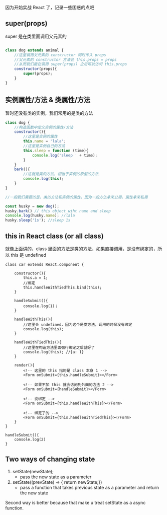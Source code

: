 因为开始实战 React 了，记录一些困惑的点吧

## super(props)
super 是在类里面调用父元素的
```js

class dog extends animal {
	//这里调用父元素的 constructor 同时传入 props
	//父元素的 constructor 方法会 this.props = props
	//从而我们能在调用 super(props) 之后可以访问 this.props
	constructor(props){
		super(props);
	}
}

```

## 实例属性/方法 & 类属性/方法
暂时还没有类的实例，我们常用的是类的方法
```js
class dog {
    //构造函数中定义实例的属性/方法
	constructor(){      
        //这里是实例的属性
		this.name = 'lala';
        //这里是实例自己的方法
		this.sleep = function (time){
			console.log('sleep ' + time);
		}
	}
	bark(){
		//这就是类的方法，相当于实例的原型的方法
		console.log(this);
	}
}

//一般我们需要的是，类的方法和实例的属性，因为一般方法拿来公用，属性拿来私用

const husky = new dog();
husky.bark() // this object wiht name and sleep
console.log(husky.name); //lala
husky.sleep('1s'); //sleep 1s

```

## this in React class (or all class)
就像上面讲的，class 里面的方法是类的方法，如果直接调用，是没有绑定的，所以 this 是 undefined
```
class car extends React.component {

	constructor(){
		this.a = 1;
		//绑定
		this.handleWithTiedThis.bind(this);
	}

	handleSubmit(){
		console.log(1)；
	}

	handleWithThis(){
		//这里会 undefined，因为这个是类方法，调用的时候没有绑定
		console.log(this);
	}

	handleWithTiedThis(){
		//这里在构造方法里面强行绑定之后就好了
		console.log(this); //{a: 1}
	}

	render(){
		<!-- 这里的 this 指的是 class 本身 1 -->
		<Form onSubmit={this.handleSubmit}></Form>

		<!-- 如果不加 this 就会访问到外面的方法 2 -->
		<Form onSubmit={handleSubmit}></Form>

		<!-- 没绑定 -->
		<Form onSubmit={this.handleWithThis}></Form>

		<!-- 绑定了的 -->
		<Form onSubmit={this.handleWithTiedThis}></Form>
	}
}

handleSubmit(){
	console.log(2)
}

```

## Two ways of changing state 
1. setState(newState); 
	- pass the new state as a parameter
2. setState((prevState) => { return newState;})
 	- pass a function that takes previous state as a parameter and return the new state

Second way is better because that make u treat setState as a async function.














